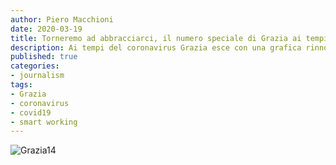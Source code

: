```yaml
---
author: Piero Macchioni
date: 2020-03-19
title: Torneremo ad abbracciarci, il numero speciale di Grazia ai tempi di coronavirus.  
description: Ai tempi del coronavirus Grazia esce con una grafica rinnovata e un numero di 282 pagine realizzato in smart working
published: true
categories:
- journalism
tags:
- Grazia
- coronavirus
- covid19
- smart working
---
```


![Grazia14](https://macchioni.cc/images/Grazia14.jpg)
